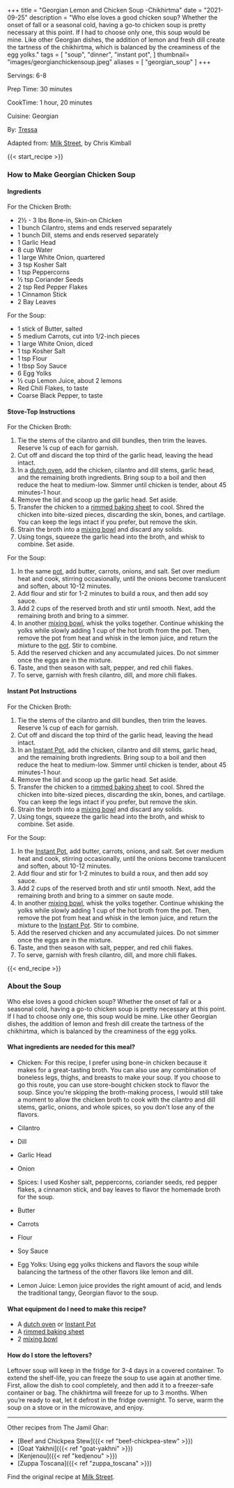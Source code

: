 +++
title = "Georgian Lemon and Chicken Soup -Chikhirtma"
date = "2021-09-25"
description = "Who else loves a good chicken soup? Whether the onset of fall or a seasonal cold, having a go-to chicken soup is pretty necessary at this point. If I had to choose only one, this soup would be mine. Like other Georgian dishes, the addition of lemon and fresh dill create the tartness of the chikhirtma, which is balanced by the creaminess of the egg yolks."
tags = [
    "soup",
    "dinner",
    "instant pot",
]
thumbnail= "images/georgianchickensoup.jpeg"
aliases = [
"georgian_soup"
]
+++

Servings: 6-8 <!--more-->

Prep Time: 30 minutes 

CookTime: 1 hour, 20 minutes

Cuisine: Georgian

By: [Tressa](https://www.jamilghar.com/about/)

Adapted from: [Milk Street](https://wskg.org/episodes/milk-street-suppers-ep-106/), by Chris Kimball

{{< start_recipe >}}

### How to Make Georgian Chicken Soup 

#### Ingredients  

For the Chicken Broth: 

* 2½ - 3 lbs Bone-in, Skin-on Chicken 
* 1 bunch Cilantro, stems and ends reserved separately
* 1 bunch Dill, stems and ends reserved separately
* 1 Garlic Head 
* 8 cup Water 
* 1 large White Onion, quartered 
* 3 tsp Kosher Salt 
* 1 tsp Peppercorns 
* ½ tsp Coriander Seeds 
* 2 tsp Red Pepper Flakes 
* 1 Cinnamon Stick 
* 2 Bay Leaves 

For the Soup: 

* 1 stick of Butter, salted 
* 5 medium Carrots, cut into 1/2-inch pieces
* 1 large White Onion, diced 
* 1 tsp Kosher Salt  
* 1 tsp Flour 
* 1 tbsp Soy Sauce
* 6 Egg Yolks 
* ½ cup Lemon Juice, about 2 lemons
* Red Chili Flakes, to taste
* Coarse Black Pepper, to taste

#### Stove-Top Instructions 

For the Chicken Broth: 

1. Tie the stems of the cilantro and dill bundles, then trim the leaves. Reserve ¼ cup of each for garnish. 
2. Cut off and discard the top third of the garlic head, leaving the head intact. 
3. In a [dutch oven](https://amzn.to/3o7zDem), add the chicken, cilantro and dill stems, garlic head, and the remaining broth ingredients. Bring soup to a boil and then reduce the heat to medium-low. Simmer until chicken is tender, about 45 minutes-1 hour.
4. Remove the lid and scoop up the garlic head. Set aside. 
5. Transfer the chicken to a [rimmed baking sheet](https://amzn.to/3D69eBk) to cool. Shred the chicken into bite-sized pieces, discarding the skin, bones, and cartilage. You can keep the legs intact if you prefer, but remove the skin. 
6. Strain the broth into a [mixing bowl](https://amzn.to/32w9Q6C) and discard any solids. 
7. Using tongs, squeeze the garlic head into the broth, and whisk to combine. Set aside. 

For the Soup: 

1. In the same [pot](https://amzn.to/3o7zDem), add butter, carrots, onions, and salt. Set over medium heat and cook, stirring occasionally, until the onions become translucent and soften, about 10-12 minutes. 
2. Add flour and stir for 1-2 minutes to build a roux, and then add soy sauce. 
3. Add 2 cups of the reserved broth and stir until smooth. Next, add the remaining broth and bring to a simmer. 
4. In another [mixing bowl](https://amzn.to/32w9Q6C), whisk the yolks together. Continue whisking the yolks while slowly adding 1 cup of the hot broth from the pot. Then, remove the pot from heat and whisk in the lemon juice, and return the mixture to the [pot](https://amzn.to/3o7zDem). Stir to combine.
5. Add the reserved chicken and any accumulated juices. Do not simmer once the eggs are in the mixture. 
6. Taste, and then season with salt, pepper, and red chili flakes.
7. To serve, garnish with fresh cilantro, dill, and more chili flakes.  

#### Instant Pot Instructions 

For the Chicken Broth: 

1. Tie the stems of the cilantro and dill bundles, then trim the leaves. Reserve ¼ cup of each for garnish. 
2. Cut off and discard the top third of the garlic head, leaving the head intact. 
3. In an [Instant Pot](https://amzn.to/3u9c6L1), add the chicken, cilantro and dill stems, garlic head, and the remaining broth ingredients. Bring soup to a boil and then reduce the heat to medium-low. Simmer until chicken is tender, about 45 minutes-1 hour.
4. Remove the lid and scoop up the garlic head. Set aside. 
5. Transfer the chicken to a [rimmed baking sheet](https://amzn.to/3D69eBk) to cool. Shred the chicken into bite-sized pieces, discarding the skin, bones, and cartilage. You can keep the legs intact if you prefer, but remove the skin. 
6. Strain the broth into a [mixing bowl](https://amzn.to/32w9Q6C) and discard any solids. 
7. Using tongs, squeeze the garlic head into the broth, and whisk to combine. Set aside. 

For the Soup: 

1. In the [Instant Pot](https://amzn.to/3u9c6L1), add butter, carrots, onions, and salt. Set over medium heat and cook, stirring occasionally, until the onions become translucent and soften, about 10-12 minutes. 
2. Add flour and stir for 1-2 minutes to build a roux, and then add soy sauce. 
3. Add 2 cups of the reserved broth and stir until smooth. Next, add the remaining broth and bring to a simmer on saute mode. 
4. In another [mixing bowl](https://amzn.to/32w9Q6C), whisk the yolks together. Continue whisking the yolks while slowly adding 1 cup of the hot broth from the pot. Then, remove the pot from heat and whisk in the lemon juice, and return the mixture to the [Instant Pot](https://amzn.to/3u9c6L1). Stir to combine.
5. Add the reserved chicken and any accumulated juices. Do not simmer once the eggs are in the mixture. 
6. Taste, and then season with salt, pepper, and red chili flakes.
7. To serve, garnish with fresh cilantro, dill, and more chili flakes.  

{{< end_recipe >}}

### About the Soup

Who else loves a good chicken soup? Whether the onset of fall or a seasonal cold, having a go-to chicken soup is pretty necessary at this point. If I had to choose only one, this soup would be mine. Like other Georgian dishes, the addition of lemon and fresh dill create the tartness of the chikhirtma, which is balanced by the creaminess of the egg yolks.

#### What ingredients are needed for this meal?

* Chicken: For this recipe, I prefer using bone-in chicken because it makes for a great-tasting broth. You can also use any combination of boneless legs, thighs, and breasts to make your soup.  If you choose to go this route, you can use store-bought chicken stock to flavor the soup. Since you're skipping the broth-making process, I would still take a moment to allow the chicken broth to cook with the cilantro and dill stems, garlic, onions, and whole spices, so you don't lose any of the flavors. 

* Cilantro 

* Dill 

* Garlic Head 

* Onion 

* Spices: I used Kosher salt, peppercorns, coriander seeds, red pepper flakes, a cinnamon stick, and bay leaves to flavor the homemade broth for the soup. 

* Butter 

* Carrots 

* Flour 

* Soy Sauce 

* Egg Yolks: Using egg yolks thickens and flavors the soup while balancing the tartness of the other flavors like lemon and dill. 

* Lemon Juice: Lemon juice provides the right amount of acid, and lends the traditional tangy, Georgian flavor to the soup. 

#### What equipment do I need to make this recipe?

* A [dutch oven](https://amzn.to/3o7zDem) or [Instant Pot](https://amzn.to/3u9c6L1)
* A [rimmed baking sheet](https://amzn.to/3D69eBk)
* 2 [mixing bowl](https://amzn.to/32w9Q6C)

#### How do I store the leftovers?

Leftover soup will keep in the fridge for 3-4 days in a covered container. To extend the shelf-life, you can freeze the soup to use again at another time. First, allow the dish to cool completely, and then add it to a freezer-safe container or bag. The chikhirtma will freeze for up to 3 months. When you’re ready to eat, let it defrost in the fridge overnight. To serve, warm the soup on a stove or in the microwave, and enjoy.

----

Other recipes from The Jamil Ghar: 
* [Beef and Chickpea Stew]({{< ref "beef-chickpea-stew" >}})
* [Goat Yakhni]({{< ref "goat-yakhni" >}})
* [Kenjenou]({{< ref "kedjenou" >}})
* [Zuppa Toscana]({{< ref "zuppa_toscana" >}})

Find the original recipe at [Milk Street](https://www.177milkstreet.com/recipes/georgian-chicken-soup).

